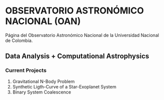 # OBSERVATORIO ASTRONÓMICO NACIONAL (OAN)

Página del Observatorio Astronómico Nacional de la Universidad Nacional de Colombia.

## Data Analysis + Computational Astrophysics
### Current Projects

1. Gravitational N-Body  Problem
2. Synthetic Ligth-Curve of a Star-Exoplanet System
3. Binary System Coalescence


